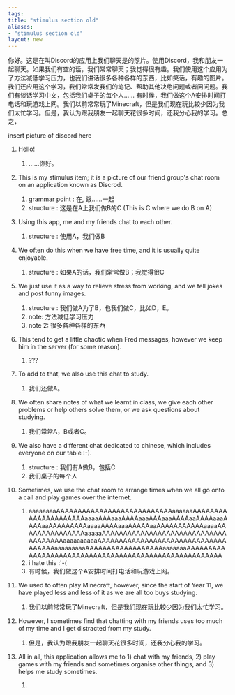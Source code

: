 ```yaml
---
tags: 
title: "stimulus section old"
aliases:
- "stimulus section old"
layout: new
---
```


你好。这是在叫Discord的应用上我们聊天是的照片。使用Discord，我和朋友一起聊天。如果我们有空的话，我们常常聊天；我觉得很有趣。我们使用这个应用为了方法减低学习压力，也我们讲话很多各种各样的东西，比如笑话，有趣的图片。我们还应用这个学习，我们常常发我们的笔记、帮助其他决绝问题或者问问题。我们有谈话学习中文，包括我们桌子的每个人…… 有时候，我们做这个A安排时间打电话和玩游戏上网。我们以前常常玩了Minecraft，但是我们现在玩比较少因为我们太忙学习。但是，我认为跟我朋友一起聊天花很多时间，还我分心我的学习。总之，

insert picture of discord here

1. Hello! 

    1. ……你好。

1. This is my stimulus item; it is a picture of our friend group's chat room on an application known as Discrod.
    
    1. grammar point : 在, 跟……一起
    1. structure : 这是在A上我们做B的C (This is C where we do B on A)
    
1. Using this app, me and my friends chat to each other. 

    1. structure : 使用A，我们做B

1. We often do this when we have free time, and it is usually quite enjoyable.

    1. structure : 如果A的话，我们常常做B；我觉得很C

1. We just use it as a way to relieve stress from working, and we tell jokes and post funny images.

    1. structure : 我们做A为了B，也我们做C，比如D，E。
    1. note: 方法减低学习压力
    1. note 2: 很多各种各样的东西

1. This tend to get a little chaotic when Fred messages, however we keep him in the server (for some reason).

    1. ???

1. To add to that, we also use this chat to study. 

    1. 我们还做A。

1. We often share notes of what we learnt in class, we give each other problems or help others solve them, or we ask questions about studying.

    1. 我们常常A，B或者C。

1. We also have a different chat dedicated to chinese, which includes everyone on our table :-).

    1. structure : 我们有A做B，包括C
    1. 我们桌子的每个人

1. Sometimes, we use the chat room to arrange times when we all go onto a call and play games over the internet.

    1. aaaaaaaaAAAAAAAAAAAAAAAAAAAAAAAAAAAaaaaaaAAAAAAAAAAAAAAAAAAAAAaaaaAAAaaaAAAAaaaAAAaaaAAAAaaAAAAaaaAAAAaaAAAAAAAAAaaaaAAAAaaaAAAAAaaAAAAAAAAAAAaaaaAAAAAAAAAAAAAAAaaaaaAAAAAAAAAAAAAAAAAAAAAAAAAAAAAAAAAAAAAaaaaaaaaaaAAAAAAAAAAAAAAAAAAAAAAAAAAAAAAAAAAAAaaaaaaaaaAAAAAAAAAAAAAAAAAAaaaaaaaAAAAAAAAAAAAAAAAAAAAAAAAAAAAAAAAAAAAAAAAAAAAAAAAAAAAAA
    1. i hate this :'-(
    1. 有时候，我们做这个A安排时间打电话和玩游戏上网。

1. We used to often play Minecraft, however, since the start of Year 11, we have played less and less of it as we are all too buys studying.

    1. 我们以前常常玩了Minecraft，但是我们现在玩比较少因为我们太忙学习。

1. However, I sometimes find that chatting with my friends uses too much of my time and I get distracted from my study.

    1. 但是，我认为跟我朋友一起聊天花很多时间，还我分心我的学习。

1. All in all, this application allows me to 1) chat with my friends, 2) play games with my friends and sometimes organise other things, and 3) helps me study sometimes.

    1. 

